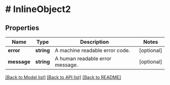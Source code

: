 # # InlineObject2

## Properties

Name | Type | Description | Notes
------------ | ------------- | ------------- | -------------
**error** | **string** | A machine readable error code. | [optional]
**message** | **string** | A human readable error message. | [optional]

[[Back to Model list]](../../README.md#models) [[Back to API list]](../../README.md#endpoints) [[Back to README]](../../README.md)

